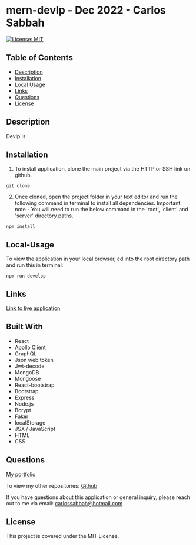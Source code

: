 # mern-devlp - Dec 2022 - Carlos Sabbah

[![License: MIT](https://img.shields.io/badge/License-MIT-yellow.svg)](https://opensource.org/licenses/MIT)

## Table of Contents

- [Description](#Description)
- [Installation](#Installation)
- [Local Usage](#Local-Usage)
- [Links](#Links)
- [Questions](#Questions)
- [License](#License)

##

## Description

Devlp is....

## Installation

1. To install application, clone the main project via the HTTP or SSH link on github.

```
git clone
```

2. Once cloned, open the project folder in your text editor and run the following command in terminal to install all dependencies.
   Important note - You will need to run the below command in the 'root', 'client' and 'server' directory paths.

```
npm install
```

## Local-Usage

To view the application in your local browser, cd into the root directory path and run this in terminal:

```
npm run develop
```

## Links

[Link to live application](https://www.google.com/)

## Built With

- React
- Apollo Client
- GraphQL
- Json web token
- Jwt-decode
- MongoDB
- Mongoose
- React-bootstrap
- Bootstrap
- Express
- Node.js
- Bcrypt
- Faker
- localStorage
- JSX / JavaScript
- HTML
- CSS

## Questions

[My portfolio](https://csabbah.github.io/Carlos-Sabbah-portfolio/)

To view my other repositories:
[Github](https://github.com/csabbah)

If you have questions about this application or general inquiry, please reach out to me via email: carlossabbah@hotmail.com

## License

This project is covered under the MIT License.

